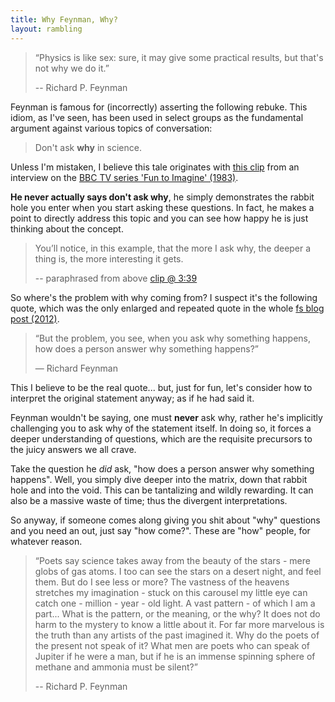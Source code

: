 ```yaml
---
title: Why Feynman, Why?
layout: rambling
---
```


> “Physics is like sex: sure, it may give some practical results, but that's
> not why we do it.”
>
> -- Richard P. Feynman

Feynman is famous for (incorrectly) asserting the following rebuke. This idiom,
as I've seen, has been used in select groups as the fundamental argument
against various topics of conversation:

> Don't ask **why** in science.

Unless I'm mistaken, I believe this tale originates with [this
clip](https://youtu.be/Q1lL-hXO27Q) from an interview on the [BBC TV series
'Fun to Imagine' (1983)](https://www.bbc.co.uk/programmes/p0198zc1).

**He never actually says don't ask why**, he simply demonstrates the rabbit
hole you enter when you start asking these questions. In fact, he makes a point
to directly address this topic and you can see how happy he is just thinking
about the concept.

> You’ll notice, in this example, that the more I ask why, the deeper a thing
> is, the more interesting it gets.
>
> -- paraphrased from above [clip @ 3:39](https://youtu.be/Q1lL-hXO27Q?t=219)

So where's the problem with why coming from? I suspect it's the following
quote, which was the only enlarged and repeated quote in the whole [fs
blog post (2012)](https://fs.blog/2012/01/richard-feynman-on-why-questions).

> “But the problem, you see, when you ask why something happens, how does a
> person answer why something happens?”
>
> — Richard Feynman

This I believe to be the real quote... but, just for fun, let's consider how to
interpret the original statement anyway; as if he had said it.

Feynman wouldn't be saying, one must **never** ask why, rather he's implicitly
challenging you to ask why of the statement itself. In doing so, it forces a
deeper understanding of questions, which are the requisite precursors to the
juicy answers we all crave.

Take the question he *did* ask, "how does a person answer why something
happens". Well, you simply dive deeper into the matrix, down that rabbit hole
and into the void. This can be tantalizing and wildly rewarding. It can also be
a massive waste of time; thus the divergent interpretations.

So anyway, if someone comes along giving you shit about "why" questions and you
need an out, just say "how come?". These are "how" people, for whatever reason.


> “Poets say science takes away from the beauty of the stars - mere globs of
> gas atoms. I too can see the stars on a desert night, and feel them. But do I
> see less or more? The vastness of the heavens stretches my imagination -
> stuck on this carousel my little eye can catch one - million - year - old
> light. A vast pattern - of which I am a part... What is the pattern, or the
> meaning, or the why? It does not do harm to the mystery to know a little
> about it. For far more marvelous is the truth than any artists of the past
> imagined it. Why do the poets of the present not speak of it? What men are
> poets who can speak of Jupiter if he were a man, but if he is an immense
> spinning sphere of methane and ammonia must be silent?” 
>
> -- Richard P. Feynman 
